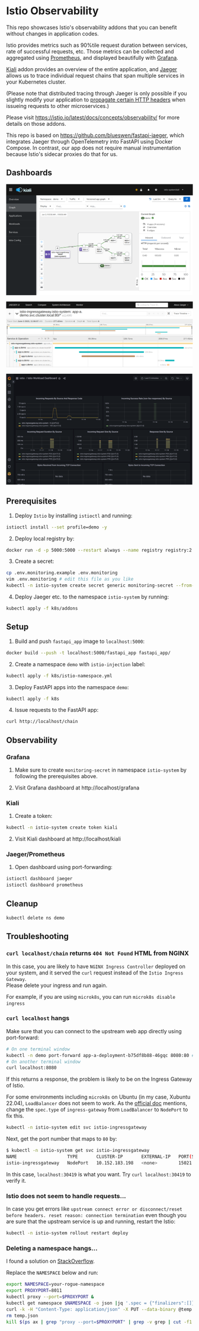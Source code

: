 # Istio Observability

This repo showcases Istio's observability addons that you can benefit without changes in application codes.

Istio provides metrics such as 90%tile request duration between services, rate of successful requests, etc.
Those metrics can be collected and aggregated using [Prometheus](https://istio.io/latest/docs/ops/integrations/prometheus/), and displayed beautifully with [Grafana](https://istio.io/latest/docs/ops/integrations/grafana/).

[Kiali](https://istio.io/latest/docs/ops/integrations/kiali/) addon provides an overview of the entire application, and [Jaeger](https://istio.io/latest/docs/tasks/observability/distributed-tracing/jaeger/) allows us to trace individual request chains that span multiple services in your Kubernetes cluster.

(Please note that distributed tracing through Jaeger is only possible if you slightly modify your application to [propagate certain HTTP headers](https://istio.io/latest/docs/tasks/observability/distributed-tracing/overview/#trace-context-propagation) when issueing requests to other microservices.)

Please visit https://istio.io/latest/docs/concepts/observability/ for more details on those addons.

This repo is based on https://github.com/blueswen/fastapi-jaeger, which integrates Jaeger through OpenTelemetry into FastAPI using Docker Compose.
In contrast, our app does not require manual instrumentation because Istio's sidecar proxies do that for us.


## Dashboards

![Kiali](./assets/kiali-versioned-app-graph.png)

![Jaeger](./assets/jaeger-tracing.png)

![Grafana](./assets/grafana.png)


## Prerequisites

1. Deploy `Istio` by installing `istioctl` and running:
```sh
istioctl install --set profile=demo -y
```

2. Deploy local registry by:
```sh
docker run -d -p 5000:5000 --restart always --name registry registry:2
```

3. Create a secret:
```sh
cp .env.monitoring.example .env.monitoring
vim .env.monitoring # edit this file as you like
kubectl -n istio-system create secret generic monitoring-secret --from-env-file .env.monitoring
```

4. Deploy Jaeger etc. to the namespace `istio-system` by running:
```sh
kubectl apply -f k8s/addons
```

## Setup

1. Build and push `fastapi_app` image to `localhost:5000`:
```sh
docker build --push -t localhost:5000/fastapi_app fastapi_app/
```

2. Create a namespace `demo` with `istio-injection` label:
```sh
kubectl apply -f k8s/istio-namespace.yml
```

3. Deploy FastAPI apps into the namespace `demo`:
```sh
kubectl apply -f k8s
```

4. Issue requests to the FastAPI app:
```sh
curl http://localhost/chain
```


## Observability

### Grafana

1. Make sure to create `monitoring-secret` in namespace `istio-system` by following the prerequisites above.

2. Visit Grafana dashboard at http://localhost/grafana

### Kiali
1. Create a token:
```sh
kubectl -n istio-system create token kiali
```

2. Visit Kiali dashboard at http://localhost/kiali

### Jaeger/Prometheus

1. Open dashboard using port-forwarding:
```sh
istioctl dashboard jaeger
istioctl dashboard prometheus
```

## Cleanup
```sh
kubectl delete ns demo
```


## Troubleshooting

### `curl localhost/chain` returns `404 Not Found` HTML from NGINX

In this case, you are likely to have `NGINX Ingress Controller` deployed on your system, and it served the `curl` request instead of the `Istio Ingress Gateway`.  
Please delete your ingress and run again.

For example, if you are using `microk8s`, you can run `microk8s disable ingress`

### `curl localhost` hangs

Make sure that you can connect to the upstream web app directly using port-forward:
```sh
# On one terminal window
kubectl -n demo port-forward app-a-deployment-b75df8b88-46gqc 8080:80 # Please change the pod name appropriately
# On another terminal window
curl localhost:8080
```

If this returns a response, the problem is likely to be on the Ingress Gateway of Istio.

For some environments including `microk8s` on Ubuntu (in my case, Xubuntu 22.04), `LoadBalancer` does not seem to work.
As the [official doc](https://istio.io/latest/docs/tasks/traffic-management/ingress/ingress-control/#using-node-ports-of-the-ingress-gateway-service) mentions, change the `spec.type` of `ingress-gateway` from `LoadBalancer` to `NodePort` to fix this.
```sh
kubectl -n istio-system edit svc istio-ingressgateway
```

Next, get the port number that maps to `80` by:
```sh
$ kubectl -n istio-system get svc istio-ingressgateway
NAME                   TYPE       CLUSTER-IP       EXTERNAL-IP   PORT(S)                                                                      AGE
istio-ingressgateway   NodePort   10.152.183.198   <none>        15021:32569/TCP,80:30419/TCP,443:32250/TCP,31400:30769/TCP,15443:32302/TCP   66m
```

In this case, `localhost:30419` is what you want. Try `curl localhost:30419` to verify it.


### Istio does not seem to handle requests...
In case you get errors like `upstream connect error or disconnect/reset before headers. reset reason: connection termination` even though you are sure that the upstream service is up and running, restart the Istio:
```sh
kubectl -n istio-system rollout restart deploy
```

### Deleting a namespace hangs...

I found a solution on [StackOverflow](https://stackoverflow.com/a/53661717).

Replace the `NAMESPACE` below and run:
```sh
export NAMESPACE=your-rogue-namespace
export PROXYPORT=8011
kubectl proxy --port=$PROXYPORT &
kubectl get namespace $NAMESPACE -o json |jq '.spec = {"finalizers":[]}' >temp.json
curl -k -H "Content-Type: application/json" -X PUT --data-binary @temp.json 127.0.0.1:$PROXYPORT/api/v1/namespaces/$NAMESPACE/finalize
rm temp.json
kill $(ps ax | grep "proxy --port=$PROXYPORT" | grep -v grep | cut -f1 -d' ')
```
